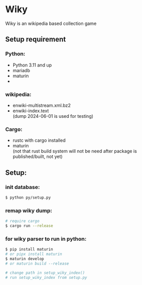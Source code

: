 # Wiky

Wiky is an wikipedia based collection game

## Setup requirement

### Python:
- Python 3.11 and up
- mariadb
- maturin
- 
### wikipedia:
- enwiki-multistream.xml.bz2
- enwiki-index.text
<br>(dump 2024-06-01 is used for testing)

### Cargo:
- rustc with cargo installed
- maturin
<br> (not that rust build system will not be need after package is published/built, not yet)

  
## Setup:
### init database:
```bash
$ python py/setup.py
```
### remap wiky dump:
```bash
# require cargo
$ cargo run --release
```
### for wiky parser to run in python:
```bash
$ pip install maturin
# or pipx install maturin
$ maturin develop
# or maturin build --release

# change path in setup_wiky_index()
# run setup_wiky_index from setup.py
```
